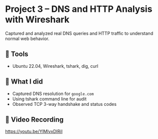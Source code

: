 # Project 3 – DNS and HTTP Analysis with Wireshark

Captured and analyzed real DNS queries and HTTP traffic to understand normal web behavior.

## 🧰 Tools
- Ubuntu 22.04, Wireshark, tshark, dig, curl

## 🧪 What I did
- Captured DNS resolution for `google.com`
- Using tshark command line for audit
- Observed TCP 3-way handshake and status codes

## 🎥 Video Recording

https://youtu.be/YlMlvxDIRiI
